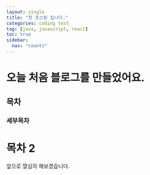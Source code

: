 ```yaml
---
layout: single
title: "첫 포스팅 입니다."
categories: coding test
tag: [java, javascript, react]
toc: true
sidebar:
  nav: "counts"
---
```


# 오늘 처음 블로그를 만들었어요.

## 목차

### 세부목차

# 목차 2

앞으로 열심히 해보겠습니다.
